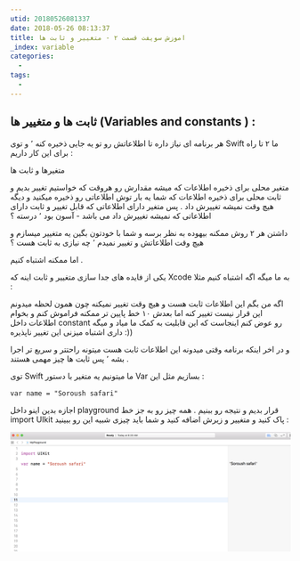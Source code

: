 ```yaml
---
utid: 20180526081337
date: 2018-05-26 08:13:37
title: اموزش سویفت قسمت ۲ - متغییر و ثابت ها
_index: variable
categories:
  -
tags:
  -
---
```


## ثابت ها و متغییر ها (Variables and constants ) :

هر برنامه ای نیاز داره تا اطلاعاتش رو تو یه جایی ذخیره کنه ٬ و توی Swift ما ۲ تا راه برای این کار داریم :

متغیرها و ثابت ها 

متغیر محلی برای ذخیره اطلاعات که میشه مقدارش رو هروقت که خواستیم تغییر بدیم و ثابت محلی برای ذخیره اطلاعات که شما یه بار توش اطلاعاتی رو ذخیره میکنید و دیگه هیچ وقت نمیشه تغییرش داد . پس متغیر دارای اطلاعاتی که قابل تغییر و ثابت دارای اطلاعاتی که نمیشه تغییرش داد می باشد - آسون بود ٬ درسته ؟

داشتن هر ۲ روش ممکنه بیهوده به نظر برسه و شما با خودتون بگین یه متغییر میسازم و هیچ وقت اطلاعاتش و تغییر نمیدم ٬ چه نیازی به ثابت هست ؟

اما ممکنه اشتباه کنیم .

یکی از فایده های جدا سازی متغییر و ثابت اینه که Xcode به ما میگه اگه اشتباه کنیم مثلا :

اگه من بگم این اطلاعات  ثابت هست و هیچ وقت تغییر نمیکنه چون همون لحظه میدونم این قرار نیست تغییر کنه اما بعدش ۱۰ خط پایین تر ممکنه فراموش کنم و بخوام اطلاعات داخل constant رو عوض کنم اینجاست که این قابلیت به کمک ما میاد و میگه داری اشتباه میزنی این تغییر ناپذیره :))

و در اخر اینکه برنامه وقتی میدونه این اطلاعات ثابت هست میتونه راحتتر و سریع تر اجرا بشه ٬ پس ثابت ها چیز مهمی هستند .

توی Swift ما میتونیم یه متغیر با دستور Var بسازیم مثل این :

```
var name = "Soroush safari"
```



اجازه بدین اینو داخل playground قرار بدیم و نتیجه رو ببنیم . همه چیز رو به جز خط import UIkit پاک کنید و متغییر و زیرش اضافه کنید و شما باید چیزی شبیه این رو ببینید :

![xcode](/farsi/images/3-swift.jpg) 

